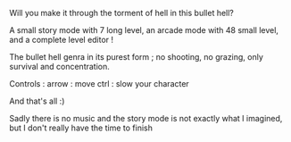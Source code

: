 Will you make it through the torment of hell in this bullet hell?

A small story mode with 7 long level, an arcade mode with 48 small level, and a complete level editor !

The bullet hell genra in its purest form ; no shooting, no grazing, only survival and concentration.

Controls : 
arrow : move
ctrl : slow your character

And that's all :)

Sadly there is no music and the story mode is not exactly what I imagined, but I don't really have the time to finish